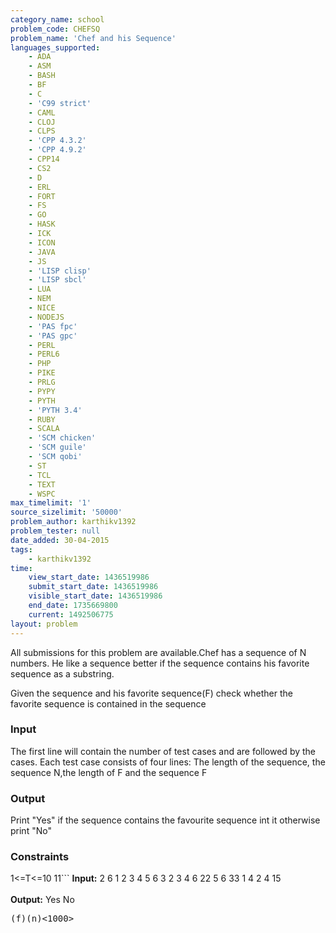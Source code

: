 ```yaml
---
category_name: school
problem_code: CHEFSQ
problem_name: 'Chef and his Sequence'
languages_supported:
    - ADA
    - ASM
    - BASH
    - BF
    - C
    - 'C99 strict'
    - CAML
    - CLOJ
    - CLPS
    - 'CPP 4.3.2'
    - 'CPP 4.9.2'
    - CPP14
    - CS2
    - D
    - ERL
    - FORT
    - FS
    - GO
    - HASK
    - ICK
    - ICON
    - JAVA
    - JS
    - 'LISP clisp'
    - 'LISP sbcl'
    - LUA
    - NEM
    - NICE
    - NODEJS
    - 'PAS fpc'
    - 'PAS gpc'
    - PERL
    - PERL6
    - PHP
    - PIKE
    - PRLG
    - PYPY
    - PYTH
    - 'PYTH 3.4'
    - RUBY
    - SCALA
    - 'SCM chicken'
    - 'SCM guile'
    - 'SCM qobi'
    - ST
    - TCL
    - TEXT
    - WSPC
max_timelimit: '1'
source_sizelimit: '50000'
problem_author: karthikv1392
problem_tester: null
date_added: 30-04-2015
tags:
    - karthikv1392
time:
    view_start_date: 1436519986
    submit_start_date: 1436519986
    visible_start_date: 1436519986
    end_date: 1735669800
    current: 1492506775
layout: problem
---
```

All submissions for this problem are available.Chef has a sequence of N numbers. He like a sequence better if the sequence contains his favorite sequence as a substring.

Given the sequence and his favorite sequence(F) check whether the favorite sequence is contained in the sequence

### Input

The first line will contain the number of test cases and are followed by the cases. 
Each test case consists of four lines: The length of the sequence, the sequence N,the length of F and the sequence F

### Output

Print "Yes" if the sequence contains the favourite sequence int it otherwise print "No"

### Constraints

1<=T<=10 
11```
<b>Input:</b>
2
6
1 2 3 4 5 6
3
2 3 4
6
22 5 6 33 1 4
2
4 15
<br></br>
<b>Output:</b>
Yes
No
<pre>
(f)(n)<1000>
